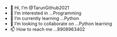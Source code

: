 - 👋 Hi, I’m @TarunGithub2021
- 👀 I’m interested in ...Programming
- 🌱 I’m currently learning ...Python
- 💞️ I’m looking to collaborate on ...Python learning
- 📫 How to reach me ...8908963402

<!---
TarunGithub2021/TarunGithub2021 is a ✨ special ✨ repository because its `README.md` (this file) appears on your GitHub profile.
You can click the Preview link to take a look at your changes.
--->
